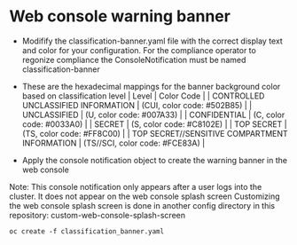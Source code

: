 # Web console warning banner

- Modifify the classification-banner.yaml file with the correct display text and color for your configuration.  For the compliance operator to regonize compliance the ConsoleNotification must be named classification-banner

- These are the hexadecimal mappings for the banner background color based on classification level
| Level | Color Code |
| CONTROLLED UNCLASSIFIED INFORMATION | (CUI, color code: #502B85) |
| UNCLASSIFIED | (U, color code: #007A33) |
| CONFIDENTIAL | (C, color code: #0033A0) |
| SECRET | (S, color code: #C8102E) |
| TOP SECRET | (TS, color code: #FF8C00) |
| TOP SECRET//SENSITIVE COMPARTMENT INFORMATION | (TS//SCI, color code: #FCE83A) |

- Apply the console notification object to create the warning banner in the web console

Note: This console notification only appears after a user logs into the cluster. It does not appear on the web console splash screen
Customizing the web console splash screen is done in another config directory in this repository: custom-web-console-splash-screen

```console
oc create -f classification_banner.yaml
```
